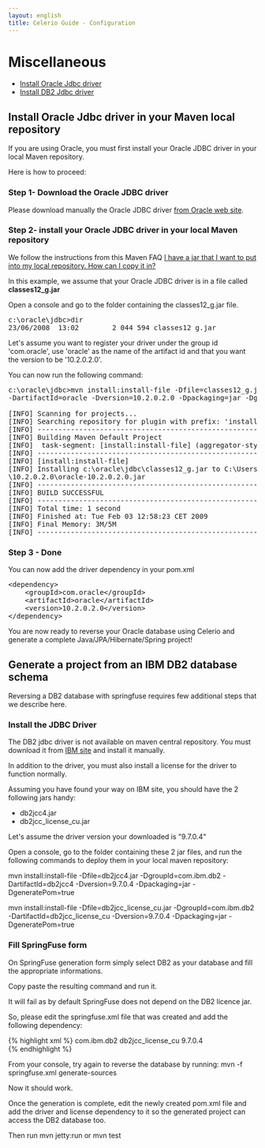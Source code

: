 ```yaml
---
layout: english
title: Celerio Guide - Configuration 
---
```


Miscellaneous
=====================

* [Install Oracle Jdbc driver](#install-oracle-jdbc-driver-maven-repository)
* [Install DB2 Jdbc driver](#install-db2-jdbc-driver-maven-repository)


<a name="install-oracle-jdbc-driver-maven-repository"></a>
## Install Oracle Jdbc driver in your Maven local repository

If you are using Oracle, you must first install your Oracle JDBC driver in your local Maven repository.

Here is how to proceed:

### Step 1- Download the Oracle JDBC driver

Please download manually the Oracle JDBC driver <a href="http://www.oracle.com/technetwork/database/features/jdbc/index-091264.html">from Oracle web site</a>.

### Step 2- install your Oracle JDBC driver in your local Maven repository

We follow the instructions from this Maven FAQ <a href="http://maven.apache.org/general.html#importing-jars" target="_new">I have a jar that I want to put into my local repository. How can I copy it in?</a>

In this example, we assume that your Oracle JDBC driver is in a file called <strong>classes12_g.jar</strong>

Open a console and go to the folder containing the classes12_g.jar file.

<pre class="screen">
c:\oracle\jdbc>dir
23/06/2008  13:02		 2 044 594 classes12_g.jar
</pre>

Let's assume you want to register your driver under the group id 'com.oracle', use 'oracle' as the name of the artifact id and that you want the version to be '10.2.0.2.0'.

You can now run the following command:

<pre class="screen">
c:\oracle\jdbc>mvn install:install-file -Dfile=classes12_g.jar -DgroupId=com.oracle \
-DartifactId=oracle -Dversion=10.2.0.2.0 -Dpackaging=jar -DgeneratePom=true

[INFO] Scanning for projects...
[INFO] Searching repository for plugin with prefix: 'install'.
[INFO] ------------------------------------------------------------------------
[INFO] Building Maven Default Project
[INFO]	task-segment: [install:install-file] (aggregator-style)
[INFO] ------------------------------------------------------------------------
[INFO] [install:install-file]
[INFO] Installing c:\oracle\jdbc\classes12_g.jar to C:\Users\Nicolas\.m2\repository\com\oracle\oracle
\10.2.0.2.0\oracle-10.2.0.2.0.jar
[INFO] ------------------------------------------------------------------------
[INFO] BUILD SUCCESSFUL
[INFO] ------------------------------------------------------------------------
[INFO] Total time: 1 second
[INFO] Finished at: Tue Feb 03 12:58:23 CET 2009
[INFO] Final Memory: 3M/5M
[INFO] ------------------------------------------------------------------------
</pre>
### Step 3 - Done

You can now add the driver dependency in your pom.xml
<pre class="screen">
&lt;dependency&gt;
	&lt;groupId&gt;com.oracle&lt;/groupId&gt;
	&lt;artifactId&gt;oracle&lt;/artifactId&gt;
	&lt;version&gt;10.2.0.2.0&lt;/version&gt;
&lt;/dependency&gt;
</pre>
 
You are now ready to reverse your Oracle database using Celerio and generate a complete Java/JPA/Hibernate/Spring project!

<a name="install-db2-jdbc-driver-maven-repository"></a>

## Generate a project from an IBM DB2 database schema

Reversing a DB2 database with springfuse requires few additional steps that we describe here.

### Install the JDBC Driver

The DB2 jdbc driver is not available on maven central repository. You must download it from <a href="http://www-01.ibm.com/software/data/db2/express/download.html">IBM site</a>
and install it manually. 

In addition to the driver, you must also install a license for the driver to function normally.

Assuming you have found your way on IBM site, you should have the 2 following jars handy:

* db2jcc4.jar
* db2jcc_license_cu.jar

Let's assume the driver version your downloaded is "9.7.0.4"

Open a console, go to the folder containing these 2 jar files, and run the following commands to deploy them in your local maven repository:

mvn install:install-file -Dfile=db2jcc4.jar -DgroupId=com.ibm.db2 -DartifactId=db2jcc4 -Dversion=9.7.0.4 -Dpackaging=jar -DgeneratePom=true

mvn install:install-file -Dfile=db2jcc_license_cu.jar -DgroupId=com.ibm.db2 -DartifactId=db2jcc_license_cu -Dversion=9.7.0.4 -Dpackaging=jar -DgeneratePom=true

### Fill SpringFuse form

On SpringFuse generation form simply select DB2 as your database and fill the appropriate informations.

Copy paste the resulting command and run it. 

It will fail as by default SpringFuse does not depend on the DB2 licence jar.

So, please edit the springfuse.xml file that was created and add the following dependency:

{% highlight xml %}
	<dependency>
    	<groupId>com.ibm.db2</groupId>
        <artifactId>db2jcc_license_cu</artifactId>
        <version>9.7.0.4</version>
	</dependency>                  
{% endhighlight %}

From your console, try again to reverse the database by running:
mvn -f springfuse.xml generate-sources

Now it should work. 

Once the generation is complete, edit the newly created pom.xml file and add the driver and license dependency to it so the generated project can access the DB2 database too.

Then run mvn jetty:run or mvn test

